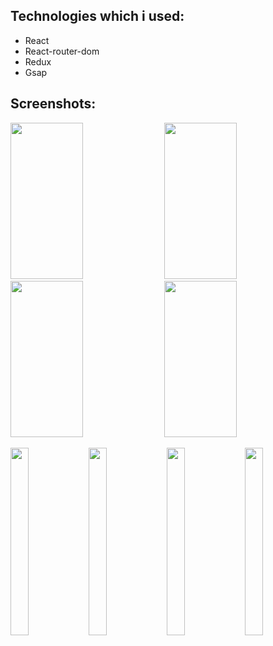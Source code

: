 ## Technologies which i used:
- React
- React-router-dom
- Redux
- Gsap

## Screenshots:

<img src="https://res.cloudinary.com/dpbxiirtq/image/upload/v1605463761/WorkoutsNotebook/account_full_bkyqkh.png" width="48%" height="250px"></img> <img src="https://res.cloudinary.com/dpbxiirtq/image/upload/v1605464023/WorkoutsNotebook/workout_page_full_ntcs1w.png" width="48%" height="250px"></img> <img src="https://res.cloudinary.com/dpbxiirtq/image/upload/v1605464103/WorkoutsNotebook/calenadr_full_rjqvd4.png" width="48%" height="250px"></img> 
<img src="https://res.cloudinary.com/dpbxiirtq/image/upload/v1605466078/WorkoutsNotebook/login_prbjhm.png" width="48%" height="250px"></img> 

<img src="https://res.cloudinary.com/dpbxiirtq/image/upload/v1605464976/WorkoutsNotebook/acccount_mobile_lkytlg.png" width="24%"  height="300px"></img>
<img src="https://res.cloudinary.com/dpbxiirtq/image/upload/v1605465049/WorkoutsNotebook/workout_page_mobile_vuouu9.png" width="24%"  height="300px"></img>
<img src="https://res.cloudinary.com/dpbxiirtq/image/upload/v1605465184/WorkoutsNotebook/calenadr_mobile_xfxwxp.png" width="24%"  height="300px"></img> 
<img src="https://res.cloudinary.com/dpbxiirtq/image/upload/v1605466180/WorkoutsNotebook/login_mobile_kfupeb.png" width="24%"  height="300px"></img> 


